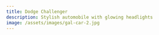 ```yaml
---
title: Dodge Challenger
description: Stylish automobile with glowing headlights
image: /assets/images/gal-car-2.jpg
---
```

